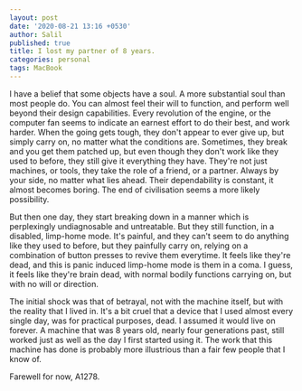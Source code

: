 ```yaml
---
layout: post
date: '2020-08-21 13:16 +0530'
author: Salil
published: true
title: I lost my partner of 8 years.
categories: personal
tags: MacBook
---
```

I have a belief that some objects have a soul. A more substantial soul than most people do. You can almost feel their will to function, and perform well beyond their design capabilities. Every revolution of the engine, or the computer fan seems to indicate an earnest effort to do their best, and work harder. When the going gets tough, they don't appear to ever give up, but simply carry on, no matter what the conditions are. Sometimes, they break and you get them patched up, but even though they don't work like they used to before, they still give it everything they have. They're not just machines, or tools, they take the role of a friend, or a partner. Always by your side, no matter what lies ahead. Their dependability is constant, it almost becomes boring. The end of civilisation seems a more likely possibility. 

But then one day, they start breaking down in a manner which is perplexingly undiagnosable and untreatable. But they still function, in a disabled, limp-home mode. It's painful, and they can't seem to do anything like they used to before, but they painfully carry on, relying on a combination of button presses to revive them everytime. It feels like they're dead, and this is panic induced limp-home mode is them in a coma. I guess, it feels like they're brain dead, with normal bodily functions carrying on, but with no will or direction. 

The initial shock was that of betrayal, not with the machine itself, but with the reality that I lived in. It's a bit cruel that a device that I used almost every single day, was for practical purposes, dead. I assumed it would live on forever. A machine that was 8 years old, nearly four generations past, still worked just as well as the day I first started using it. The work that this machine has done is probably more illustrious than a fair few people that I know of. 

Farewell for now, A1278.